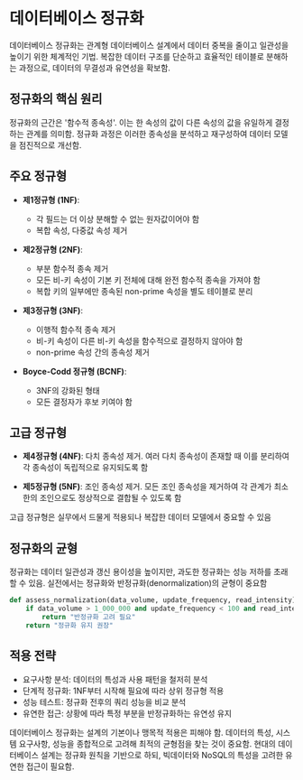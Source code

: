 # 데이터베이스 정규화

데이터베이스 정규화는 관계형 데이터베이스 설계에서 데이터 중복을 줄이고 일관성을 높이기 위한 체계적인 기법. 복잡한 데이터 구조를 단순하고 효율적인 테이블로 분해하는 과정으로, 데이터의 무결성과 유연성을 확보함.

## 정규화의 핵심 원리

정규화의 근간은 '함수적 종속성'. 이는 한 속성의 값이 다른 속성의 값을 유일하게 결정하는 관계를 의미함. 정규화 과정은 이러한 종속성을 분석하고 재구성하여 데이터 모델을 점진적으로 개선함.

## 주요 정규형

* **제1정규형 (1NF)**:
  * 각 필드는 더 이상 분해할 수 없는 원자값이어야 함
  * 복합 속성, 다중값 속성 제거

* **제2정규형 (2NF)**:
  * 부분 함수적 종속 제거
  * 모든 비-키 속성이 기본 키 전체에 대해 완전 함수적 종속을 가져야 함
  * 복합 키의 일부에만 종속된 non-prime 속성을 별도 테이블로 분리

* **제3정규형 (3NF)**:
  * 이행적 함수적 종속 제거
  * 비-키 속성이 다른 비-키 속성을 함수적으로 결정하지 않아야 함
  * non-prime 속성 간의 종속성 제거

* **Boyce-Codd 정규형 (BCNF)**:
  * 3NF의 강화된 형태
  * 모든 결정자가 후보 키여야 함

## 고급 정규형

* **제4정규형 (4NF)**: 다치 종속성 제거. 여러 다치 종속성이 존재할 때 이를 분리하여 각 종속성이 독립적으로 유지되도록 함

* **제5정규형 (5NF)**: 조인 종속성 제거. 모든 조인 종속성을 제거하여 각 관계가 최소한의 조인으로도 정상적으로 결합될 수 있도록 함

고급 정규형은 실무에서 드물게 적용되나 복잡한 데이터 모델에서 중요할 수 있음

## 정규화의 균형

정규화는 데이터 일관성과 갱신 용이성을 높이지만, 과도한 정규화는 성능 저하를 초래할 수 있음. 실전에서는 정규화와 반정규화(denormalization)의 균형이 중요함

```python
def assess_normalization(data_volume, update_frequency, read_intensity):
    if data_volume > 1_000_000 and update_frequency < 100 and read_intensity == 'high':
        return "반정규화 고려 필요"
    return "정규화 유지 권장"
```

## 적용 전략

* 요구사항 분석: 데이터의 특성과 사용 패턴을 철저히 분석
* 단계적 정규화: 1NF부터 시작해 필요에 따라 상위 정규형 적용
* 성능 테스트: 정규화 전후의 쿼리 성능을 비교 분석
* 유연한 접근: 상황에 따라 특정 부분을 반정규화하는 유연성 유지

데이터베이스 정규화는 설계의 기본이나 맹목적 적용은 피해야 함. 데이터의 특성, 시스템 요구사항, 성능을 종합적으로 고려해 최적의 균형점을 찾는 것이 중요함. 현대의 데이터베이스 설계는 정규화 원칙을 기반으로 하되, 빅데이터와 NoSQL의 특성을 고려한 유연한 접근이 필요함.

